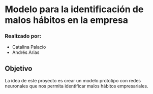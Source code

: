 # Modelo para la identificación de malos hábitos en la empresa
### Realizado por: 
* Catalina Palacio 
* Andrés Arias

## Objetivo 
La idea de este proyecto es crear un modelo prototipo con redes neuronales que nos permita identificar malos hábitos empresariales.
